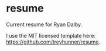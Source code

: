 # resume

Current resume for Ryan Dalby.

I use the MIT licensed template here: https://github.com/treyhunner/resume. 
